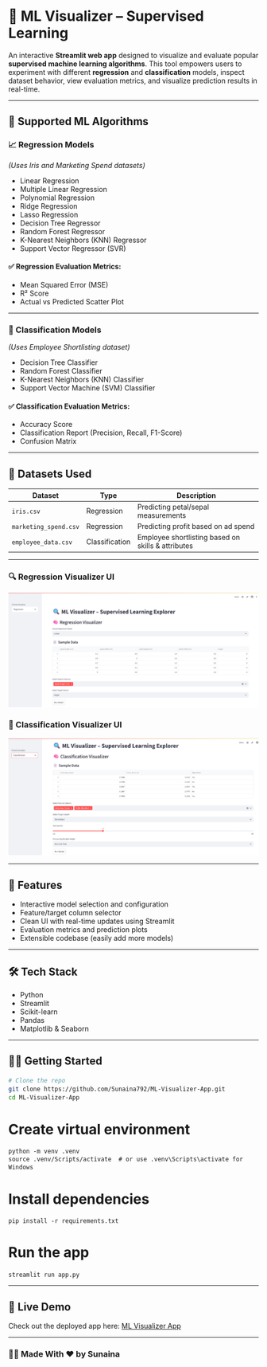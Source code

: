 # 🤖 ML Visualizer – Supervised Learning 

An interactive **Streamlit web app** designed to visualize and evaluate popular **supervised machine learning algorithms**. This tool empowers users to experiment with different **regression** and **classification** models, inspect dataset behavior, view evaluation metrics, and visualize prediction results in real-time.

---

## 🧠 Supported ML Algorithms

### 📈 Regression Models  
*(Uses Iris and Marketing Spend datasets)*  
- Linear Regression  
- Multiple Linear Regression  
- Polynomial Regression  
- Ridge Regression  
- Lasso Regression  
- Decision Tree Regressor  
- Random Forest Regressor  
- K-Nearest Neighbors (KNN) Regressor  
- Support Vector Regressor (SVR)

#### ✅ Regression Evaluation Metrics:
- Mean Squared Error (MSE)  
- R² Score  
- Actual vs Predicted Scatter Plot

---

### 🎯 Classification Models  
*(Uses Employee Shortlisting dataset)*  
- Decision Tree Classifier  
- Random Forest Classifier  
- K-Nearest Neighbors (KNN) Classifier  
- Support Vector Machine (SVM) Classifier  

#### ✅ Classification Evaluation Metrics:
- Accuracy Score  
- Classification Report (Precision, Recall, F1-Score)  
- Confusion Matrix

---

## 📂 Datasets Used

| Dataset               | Type         | Description                                  |
|-----------------------|--------------|----------------------------------------------|
| `iris.csv`            | Regression   | Predicting petal/sepal measurements          |
| `marketing_spend.csv` | Regression   | Predicting profit based on ad spend          |
| `employee_data.csv`   | Classification | Employee shortlisting based on skills & attributes |

---

### 🔍 Regression Visualizer UI

![Regression Visualizer](regression_visualizer.png)


### 🤖 Classification Visualizer UI

![Classification Visualizer](classification_visualizer.png)

----

## 🚀 Features

- Interactive model selection and configuration  
- Feature/target column selector  
- Clean UI with real-time updates using Streamlit  
- Evaluation metrics and prediction plots  
- Extensible codebase (easily add more models)

---

## 🛠️ Tech Stack

- Python  
- Streamlit  
- Scikit-learn  
- Pandas  
- Matplotlib & Seaborn

---



## 🏃‍♀️ Getting Started

```bash
# Clone the repo
git clone https://github.com/Sunaina792/ML-Visualizer-App.git
cd ML-Visualizer-App
```
# Create virtual environment 
```
python -m venv .venv
source .venv/Scripts/activate  # or use .venv\Scripts\activate for Windows
```
# Install dependencies
```
pip install -r requirements.txt
```
# Run the app
```
streamlit run app.py
```
---
## 🔗 Live Demo

Check out the deployed app here: [ML Visualizer App](https://ml-visualizer-app.streamlit.app/)

---

### 🙋‍♀️ Made With ❤️ by Sunaina

